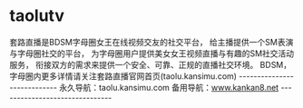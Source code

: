 # taolutv
套路直播是BDSM字母圈女王在线视频交友的社交平台，  给主播提供一个SM表演与字母圈社交的平台， 为字母圈用户提供美女女王视频直播与有趣的SM社交活动服务，  衔接双方的需求来提供一个安全、可靠、正规的直播社交环境。  BDSM， 字母圈内更多详情请关注套路直播官网首页(taolu.kansimu.com) ---------------------------- 永久导航：taolu.kansimu.com  备用导航：www.kankan8.net -------------------------------
